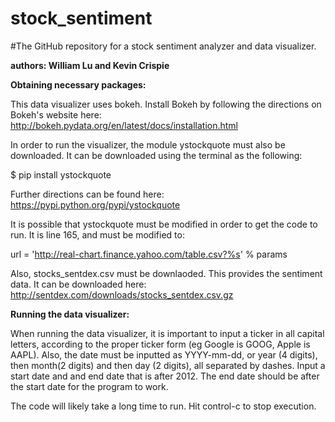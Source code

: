 # stock_sentiment

#The GitHub repository for a stock sentiment analyzer and data visualizer.

**authors: William Lu and Kevin Crispie**

**Obtaining necessary packages:**

This data visualizer uses bokeh. Install Bokeh by following the directions on Bokeh's website here:
http://bokeh.pydata.org/en/latest/docs/installation.html

In order to run the visualizer, the module ystockquote must also be downloaded. It can be downloaded using the terminal as the following:

$ pip install ystockquote

Further directions can be found here: https://pypi.python.org/pypi/ystockquote

It is possible that ystockquote must be modified in order to get the code to run. It is line 165, and must be modified to:

url = 'http://real-chart.finance.yahoo.com/table.csv?%s' % params

Also, stocks_sentdex.csv must be downlaoded. This provides the sentiment data. It can be downloaded here: 
http://sentdex.com/downloads/stocks_sentdex.csv.gz

**Running the data visualizer:**

When running the data visualizer, it is important to input a ticker in all capital letters, according to the proper ticker form (eg Google is GOOG, Apple is AAPL). Also, the date must be inputted as YYYY-mm-dd, or year (4 digits), then month(2 digits) and then day (2 digits), all separated by dashes. Input a start date and and end date that is after 2012. The end date should be after the start date for the program to work.

The code will likely take a long time to run. Hit control-c to stop execution. 
